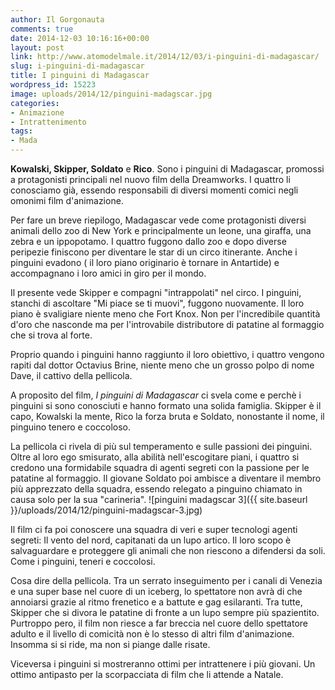 ```yaml
---
author: Il Gorgonauta
comments: true
date: 2014-12-03 10:16:16+00:00
layout: post
link: http://www.atomodelmale.it/2014/12/03/i-pinguini-di-madagascar/
slug: i-pinguini-di-madagascar
title: I pinguini di Madagascar
wordpress_id: 15223
image: uploads/2014/12/pinguini-madagscar.jpg
categories:
- Animazione
- Intrattenimento
tags:
- Mada
---
```


**Kowalski, Skipper, Soldato** e **Rico**. Sono i pinguini di Madagascar, promossi a protagonisti principali nel nuovo film della Dreamworks. I quattro li conosciamo già, essendo responsabili di diversi momenti comici negli omonimi film d'animazione.

Per fare un breve riepilogo, Madagascar vede come protagonisti diversi animali dello zoo di New York e principalmente un leone, una giraffa, una zebra e un ippopotamo. I quattro fuggono dallo zoo e dopo diverse peripezie finiscono per diventare le star di un circo itinerante. Anche i pinguini evadono ( il loro piano originario è tornare in Antartide) e accompagnano i loro amici in giro per il mondo.

Il presente vede Skipper e compagni "intrappolati" nel circo. I pinguini, stanchi di ascoltare "Mi piace se ti muovi", fuggono nuovamente. Il loro piano è svaligiare niente meno che Fort Knox. Non per l'incredibile quantità d'oro che nasconde ma per l'introvabile distributore di patatine al formaggio che si trova al forte.

Proprio quando i pinguini hanno raggiunto il loro obiettivo, i quattro vengono rapiti dal dottor Octavius Brine, niente meno che un grosso polpo di nome Dave, il cattivo della pellicola.

A proposito del film, _I pinguini di Madagascar_ ci svela come e perchè i pinguini si sono conosciuti e hanno formato una solida famiglia. Skipper è il capo, Kowalski la mente, Rico la forza bruta e Soldato, nonostante il nome, il pinguino tenero e coccoloso.

La pellicola ci rivela di più sul temperamento e sulle passioni dei pinguini. Oltre al loro ego smisurato, alla abilità nell'escogitare piani, i quattro si credono una formidabile squadra di agenti segreti con la passione per le patatine al formaggio. Il giovane Soldato poi ambisce a diventare il membro più apprezzato della squadra, essendo relegato a pinguino chiamato in causa solo per la sua "carineria". ![pinguini madagscar 3]({{ site.baseurl }}/uploads/2014/12/pinguini-madagscar-3.jpg)

Il film ci fa poi conoscere una squadra di veri e super tecnologi agenti segreti: Il vento del nord, capitanati da un lupo artico. Il loro scopo è salvaguardare e proteggere gli animali che non riescono a difendersi da soli. Come i pinguini, teneri e coccolosi.

Cosa dire della pellicola. Tra un serrato inseguimento per i canali di Venezia e una super base nel cuore di un iceberg, lo spettatore non avrà di che annoiarsi grazie al ritmo frenetico e a battute e gag esilaranti. Tra tutte, Skipper che si divora le patatine di fronte a un lupo sempre più spazientito. Purtroppo pero, il film non riesce a far breccia nel cuore dello spettatore adulto e il livello di comicità non è lo stesso di altri film d'animazione. Insomma si si ride, ma non si piange dalle risate.

Viceversa i pinguini si mostreranno ottimi per intrattenere i più giovani. Un ottimo antipasto per la scorpacciata di film che li attende a Natale.

